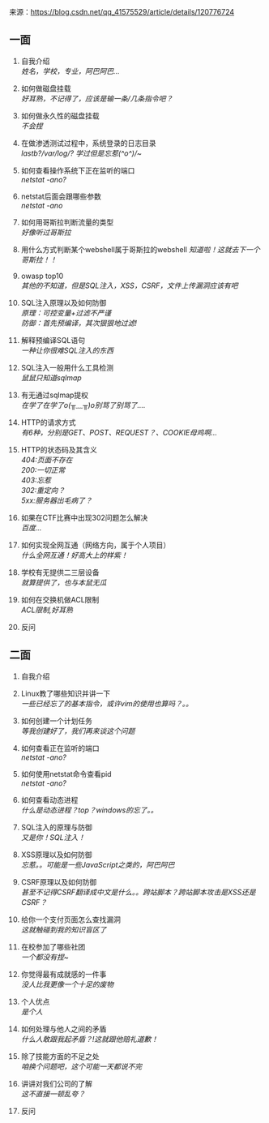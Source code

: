 来源：https://blog.csdn.net/qq_41575529/article/details/120776724
## 一面
1. 自我介绍  
*姓名，学校，专业，阿巴阿巴...*

3. 如何做磁盘挂载  
*好耳熟，不记得了，应该是输一条/几条指令吧？*

5. 如何做永久性的磁盘挂载  
*不会捏*


7. 在做渗透测试过程中，系统登录的日志目录  
*lastb?/var/log/? 学过但是忘惹\(^o^)/~*

9. 如何查看操作系统下正在监听的端口  
*netstat -ano?*

11. netstat后面会跟哪些参数  
*netstat -ano*

13. 如何用哥斯拉判断流量的类型  
*好像听过哥斯拉*

15. 用什么方式判断某个webshell属于哥斯拉的webshell
*知道啦！这就去下一个哥斯拉！！*

17. owasp top10  
*其他的不知道，但是SQL注入，XSS，CSRF，文件上传漏洞应该有吧*

19. SQL注入原理以及如何防御  
*原理：可控变量+过滤不严谨*  
*防御：首先预编译，其次狠狠地过滤!*

21. 解释预编译SQL语句   
*一种让你很难SQL注入的东西*

23. SQL注入一般用什么工具检测  
*鼠鼠只知道sqlmap*

25. 有无通过sqlmap提权  
*在学了在学了o(╥﹏╥)o别骂了别骂了....*

27. HTTP的请求方式  
*有6种，分别是GET、POST、REQUEST？、COOKIE母鸡啊...*

29. HTTP的状态码及其含义  
*404:页面不存在*  
*200:一切正常*  
*403:忘惹*  
*302:重定向？*  
*5xx:服务器出毛病了？*  

31. 如果在CTF比赛中出现302问题怎么解决  
*百度...*

33. 如何实现全网互通（网络方向，属于个人项目）  
*什么全网互通！好高大上的样紫！*

35. 学校有无提供二三层设备  
*就算提供了，也与本鼠无瓜*

37. 如何在交换机做ACL限制  
*ACL限制,好耳熟*

39. 反问


## 二面
1. 自我介绍


3. Linux教了哪些知识并讲一下  
*一些已经忘了的基本指令，或许vim的使用也算吗？。。*

5. 如何创建一个计划任务  
*等我创建好了，我们再来谈这个问题*

7. 如何查看正在监听的端口  
*netstat -ano?*

9. 如何使用netstat命令查看pid  
*netstat -ano?*

11. 如何查看动态进程  
*什么是动态进程？top？windows的忘了。。*

13. SQL注入的原理与防御  
*又是你！SQL注入！*

15. XSS原理以及如何防御  
*忘惹。。可能是一些JavaScript之类的，阿巴阿巴*
17. CSRF原理以及如何防御  
*甚至不记得CSRF翻译成中文是什么。。跨站脚本？跨站脚本攻击是XSS还是CSRF？*

19. 给你一个支付页面怎么查找漏洞  
*这就触碰到我的知识盲区了*

21. 在校参加了哪些社团  
*一个都没有捏~*
23. 你觉得最有成就感的一件事  
*没人比我更像一个十足的废物*

25. 个人优点  
*是个人*
27. 如何处理与他人之间的矛盾  
*什么人敢跟我起矛盾？!这就跟他赔礼道歉！*
29. 除了技能方面的不足之处  
*咱换个问题吧，这个可能一天都说不完*
31. 讲讲对我们公司的了解  
*这不直接一顿乱夸？*
33. 反问
